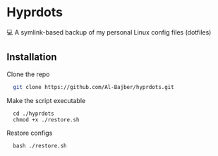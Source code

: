 
# Hyprdots

💻 A symlink-based backup of my personal Linux config files (dotfiles)


## Installation

Clone the repo

```bash
  git clone https://github.com/Al-Bajber/hyprdots.git
```
Make the script executable
```
  cd ./hyprdots
  chmod +x ./restore.sh
```
Restore configs
```
  bash ./restore.sh
```
